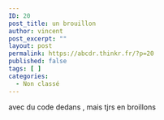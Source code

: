 ```yaml
---
ID: 20
post_title: un brouillon
author: vincent
post_excerpt: ""
layout: post
permalink: https://abcdr.thinkr.fr/?p=20
published: false
tags: [ ]
categories:
  - Non classé
---
```

avec du code dedans , mais tjrs en broillons